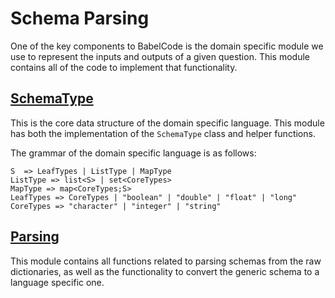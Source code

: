 # Schema Parsing

One of the key components to BabelCode is the domain specific module we use to
represent the inputs and outputs of a given question. This module contains all
of the code to implement that functionality.

## [SchemaType](schema_type.py)

This is the core data structure of the domain specific language. This module has
both the implementation of the `SchemaType` class and helper functions.

The grammar of the domain specific language is as follows:
```
S  => LeafTypes | ListType | MapType
ListType => list<S> | set<CoreTypes>
MapType => map<CoreTypes;S>
LeafTypes => CoreTypes | "boolean" | "double" | "float" | "long"
CoreTypes => "character" | "integer" | "string"
```

## [Parsing](parsing.py)

This module contains all functions related to parsing schemas from the raw
dictionaries, as well as the functionality to convert the generic schema to a
language specific one.
